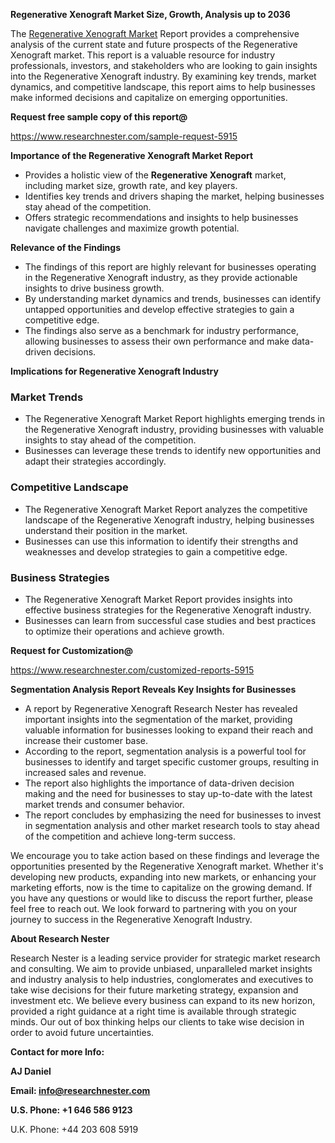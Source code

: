 ﻿<a name="_hlk168570615"></a><a name="_hlk168498031"></a>**Regenerative Xenograft Market Size, Growth, Analysis up to 2036**

The [Regenerative Xenograft Market](https://www.researchnester.com/reports/regenerative-xenograft-market/5915) Report provides a comprehensive analysis of the current state and future prospects of the Regenerative Xenograft market. This report is a valuable resource for industry professionals, investors, and stakeholders who are looking to gain insights into the Regenerative Xenograft industry. By examining key trends, market dynamics, and competitive landscape, this report aims to help businesses make informed decisions and capitalize on emerging opportunities.

**Request free sample copy of this report@**

<https://www.researchnester.com/sample-request-5915> 

**Importance of the Regenerative Xenograft Market Report**

- Provides a holistic view of the **Regenerative Xenograft** market, including market size, growth rate, and key players.
- Identifies key trends and drivers shaping the market, helping businesses stay ahead of the competition.
- Offers strategic recommendations and insights to help businesses navigate challenges and maximize growth potential.

**Relevance of the Findings**

- The findings of this report are highly relevant for businesses operating in the Regenerative Xenograft industry, as they provide actionable insights to drive business growth.
- By understanding market dynamics and trends, businesses can identify untapped opportunities and develop effective strategies to gain a competitive edge.
- The findings also serve as a benchmark for industry performance, allowing businesses to assess their own performance and make data-driven decisions.

**Implications for Regenerative Xenograft Industry**
### **Market Trends**
- The Regenerative Xenograft Market Report highlights emerging trends in the Regenerative Xenograft industry, providing businesses with valuable insights to stay ahead of the competition.
- Businesses can leverage these trends to identify new opportunities and adapt their strategies accordingly.
### **Competitive Landscape**
- The Regenerative Xenograft Market Report analyzes the competitive landscape of the Regenerative Xenograft industry, helping businesses understand their position in the market.
- Businesses can use this information to identify their strengths and weaknesses and develop strategies to gain a competitive edge.
### **Business Strategies**
- The Regenerative Xenograft Market Report provides insights into effective business strategies for the Regenerative Xenograft industry.
- Businesses can learn from successful case studies and best practices to optimize their operations and achieve growth.

**Request for Customization@**

<https://www.researchnester.com/customized-reports-5915> 

**Segmentation Analysis Report Reveals Key Insights for Businesses**

- A report by Regenerative Xenograft Research Nester has revealed important insights into the segmentation of the market, providing valuable information for businesses looking to expand their reach and increase their customer base.
- According to the report, segmentation analysis is a powerful tool for businesses to identify and target specific customer groups, resulting in increased sales and revenue.
- The report also highlights the importance of data-driven decision making and the need for businesses to stay up-to-date with the latest market trends and consumer behavior.
- The report concludes by emphasizing the need for businesses to invest in segmentation analysis and other market research tools to stay ahead of the competition and achieve long-term success.

We encourage you to take action based on these findings and leverage the opportunities presented by the Regenerative Xenograft market. Whether it's developing new products, expanding into new markets, or enhancing your marketing efforts, now is the time to capitalize on the growing demand. If you have any questions or would like to discuss the report further, please feel free to reach out. We look forward to partnering with you on your journey to success in the Regenerative Xenograft Industry.

**About Research Nester**

Research Nester is a leading service provider for strategic market research and consulting. We aim to provide unbiased, unparalleled market insights and industry analysis to help industries, conglomerates and executives to take wise decisions for their future marketing strategy, expansion and investment etc. We believe every business can expand to its new horizon, provided a right guidance at a right time is available through strategic minds. Our out of box thinking helps our clients to take wise decision in order to avoid future uncertainties.

**Contact for more Info:**

**AJ Daniel**

**Email: info@researchnester.com**

**U.S. Phone: +1 646 586 9123**

U.K. Phone: +44 203 608 5919



